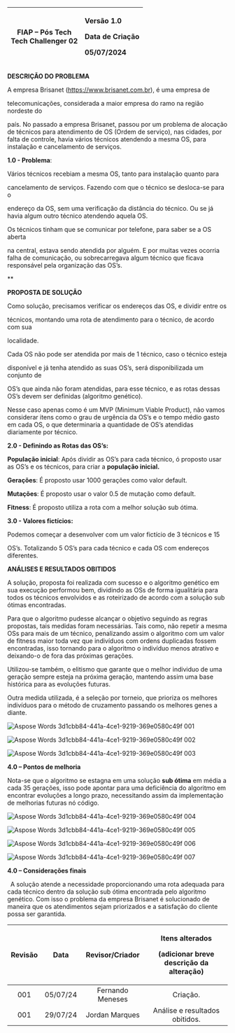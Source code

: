 

|<p></p><p>FIAP – Pós Tech<br>Tech Challenger 02</p>|<p></p><p>Versão 1.0</p><p>Data de Criação</p><p>05/07/2024</p><p></p>|
| :-: | :- |


**DESCRIÇÃO DO PROBLEMA**

A empresa Brisanet (https://www.brisanet.com.br), é uma empresa de 

telecomunicações, considerada a maior empresa do ramo na região nordeste do 

país. No passado a empresa Brisanet, passou por um problema de alocação de técnicos para atendimento de OS (Ordem de serviço), nas cidades, por falta de controle, havia vários técnicos atendendo a mesma OS, para instalação e cancelamento de serviços.

**1.0 - Problema**:

Vários técnicos recebiam a mesma OS, tanto para instalação quanto para 

cancelamento de serviços. Fazendo com que o técnico se desloca-se para o 

endereço da OS, sem uma verificação da distância do técnico. Ou se já havia algum outro técnico atendendo aquela OS.

Os técnicos tinham que se comunicar por telefone, para saber se a OS aberta

na central, estava sendo atendida por alguém. E por muitas vezes ocorria falha de comunicação, ou sobrecarregava algum técnico que ficava responsável pela organização das OS’s.


**

**PROPOSTA DE SOLUÇÃO**

Como solução, precisamos verificar os endereços das OS, e dividir entre os 

técnicos, montando uma rota de atendimento para o técnico, de acordo com sua 

localidade.

Cada OS não pode ser atendida por mais de 1 técnico, caso o técnico esteja 

disponível e já tenha atendido as suas OS’s, será disponibilizada um conjunto de  

OS’s que ainda não foram atendidas, para esse técnico, e as rotas dessas OS’s devem ser definidas (algoritmo genético). 

Nesse caso apenas como é um MVP (Minimum Viable Product), não vamos considerar itens como o grau de urgência da OS’s e o tempo médio gasto em cada OS, o que determinaria a quantidade de OS’s atendidas diariamente por técnico.

**2.0 - Definindo as Rotas das OS’s:**

**População inicial**: Após dividir as OS’s para cada técnico, ó proposto usar as OS’s e os técnicos, para criar a **população inicial.**

**Gerações**: É proposto usar 1000 gerações como valor default.

**Mutações**: É proposto usar o valor 0.5 de mutação como default.

**Fitness**: É proposto utiliza a rota com a melhor solução sub ótima.

**3.0 - Valores fictícios:**

Podemos começar a desenvolver com um valor fictício de 3 técnicos e 15 

OS’s. Totalizando 5 OS’s para cada técnico e cada OS com endereços diferentes.






**ANÁLISES E RESULTADOS OBITIDOS**

A solução, proposta foi realizada com sucesso e o algoritmo genético em sua execução performou bem, dividindo as OSs de forma igualitária para todos os técnicos envolvidos e as roteirizado de acordo com a solução sub ótimas encontradas.

Para que o algoritmo pudesse alcançar o objetivo seguindo as regras propostas, tais medidas foram necessárias. Tais como, não repetir a mesma OSs para mais de um técnico, penalizando assim o algoritmo com um valor de fitness maior toda vez que indivíduos com ordens duplicadas fossem encontradas, isso tornando para o algoritmo o indivíduo menos atrativo e deixando-o de fora das próximas gerações.

Utilizou-se também, o elitismo que garante que o melhor individuo de uma geração sempre esteja na próxima geração, mantendo assim uma base histórica para as evoluções futuras.

Outra medida utilizada, é a seleção por torneio, que prioriza os melhores indivíduos para o método de cruzamento passando os melhores genes a diante.


![Aspose Words 3d1cbb84-441a-4ce1-9219-369e0580c49f 001](https://github.com/user-attachments/assets/6bb183d8-3fcb-4767-85f9-b81c36364658)

![Aspose Words 3d1cbb84-441a-4ce1-9219-369e0580c49f 002](https://github.com/user-attachments/assets/a79f22a6-fab3-4e4a-8a7f-fce049a5f583)

![Aspose Words 3d1cbb84-441a-4ce1-9219-369e0580c49f 003](https://github.com/user-attachments/assets/9ae18222-220c-41d6-a316-218f85580be2)









**4.0 – Pontos de melhoria**

Nota-se que o algoritmo se estagna em uma solução **sub ótima** em média a cada 35 gerações, isso pode apontar para uma deficiência do algoritmo em encontrar evoluções a longo prazo, necessitando assim da implementação de melhorias futuras nó código.

![Aspose Words 3d1cbb84-441a-4ce1-9219-369e0580c49f 004](https://github.com/user-attachments/assets/7b8bef2c-0bd7-4f12-b5b9-60df357c551c)

![Aspose Words 3d1cbb84-441a-4ce1-9219-369e0580c49f 005](https://github.com/user-attachments/assets/e50d2484-f08b-4d41-b357-6e491ec03dea)

![Aspose Words 3d1cbb84-441a-4ce1-9219-369e0580c49f 006](https://github.com/user-attachments/assets/e15c60e4-f48c-4e8f-a1ba-c168c5827913)

![Aspose Words 3d1cbb84-441a-4ce1-9219-369e0580c49f 007](https://github.com/user-attachments/assets/578b6163-0413-4e2c-9e12-b3e7b300ab7c)


**4.0 – Considerações finais**

` `A solução atende a necessidade proporcionando uma rota adequada para cada técnico dentro da solução sub ótima encontrada pelo algoritmo genético. Com isso o problema da empresa Brisanet é solucionado de maneira que os atendimentos sejam priorizados e a satisfação do cliente possa ser garantida.


|**Revisão**|**Data**|**Revisor/Criador**|<p>**Itens alterados**</p><p>(adicionar breve descrição da alteração)</p>|
| :-: | :-: | :-: | :-: |
|001|05/07/24|Fernando Meneses|Criação.|
|001|29/07/24|Jordan Marques|Análise e resultados obitidos.|


